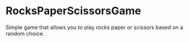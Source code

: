 # RocksPaperScissorsGame
Simple game that allows you to play rocks paper or scissors based on a random choice.
